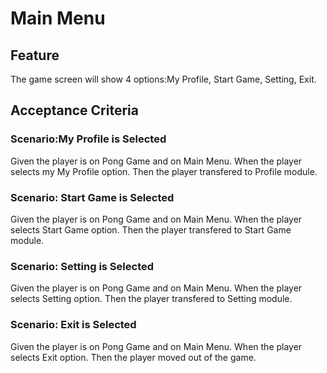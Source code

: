 # Main Menu

## Feature

The game screen will show 4 options:My Profile, Start Game, Setting, Exit.

## Acceptance Criteria

### Scenario:My Profile is Selected

Given the player is on Pong Game
and on Main Menu.
When the player selects my My Profile option.
Then the player transfered to Profile module.

### Scenario: Start Game is Selected

Given the player is on Pong Game
and on Main Menu.
When the player selects Start Game option.
Then the player transfered to Start Game module.

### Scenario: Setting is Selected

Given the player is on Pong Game
and on Main Menu.
When the player selects Setting option.
Then the player transfered to Setting module.

### Scenario: Exit is Selected

Given the player is on Pong Game
and on Main Menu.
When the player selects Exit option.
Then the player moved out of the game.
